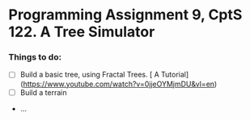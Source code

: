 # Programming Assignment 9, CptS 122. A Tree Simulator 

### Things to do:
- [ ] Build a basic tree, using Fractal Trees. [ A Tutorial] (https://www.youtube.com/watch?v=0jjeOYMjmDU&vl=en)
- [ ] Build a terrain
- ...
